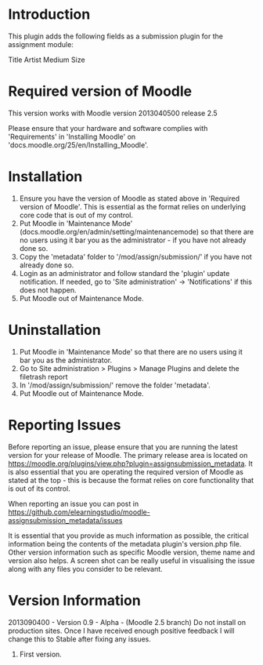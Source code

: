Introduction
============
This plugin adds the following fields as a submission plugin for the assignment module:

Title
Artist
Medium
Size

Required version of Moodle
==========================
This version works with Moodle version 2013040500 release 2.5

Please ensure that your hardware and software complies with 'Requirements' in 'Installing Moodle' on
'docs.moodle.org/25/en/Installing_Moodle'.

Installation
============
 1. Ensure you have the version of Moodle as stated above in 'Required version of Moodle'.  This is essential as the
    format relies on underlying core code that is out of my control.
 2. Put Moodle in 'Maintenance Mode' (docs.moodle.org/en/admin/setting/maintenancemode) so that there are no 
    users using it bar you as the administrator - if you have not already done so.
 3. Copy the 'metadata' folder to '/mod/assign/submission/' if you have not already done so.
 4. Login as an administrator and follow standard the 'plugin' update notification.  If needed, go to
    'Site administration' -> 'Notifications' if this does not happen.
 5. Put Moodle out of Maintenance Mode.


Uninstallation
==============
1. Put Moodle in 'Maintenance Mode' so that there are no users using it bar you as the administrator.
2. Go to Site administration > Plugins > Manage Plugins and delete the filetrash report
3. In '/mod/assign/submission/' remove the folder 'metadata'.
4. Put Moodle out of Maintenance Mode.

Reporting Issues
================
Before reporting an issue, please ensure that you are running the latest version for your release of Moodle.  The primary
release area is located on https://moodle.org/plugins/view.php?plugin=assignsubmission_metadata.  It is also essential that you are
operating the required version of Moodle as stated at the top - this is because the format relies on core functionality that
is out of its control.

When reporting an issue you can post in https://github.com/elearningstudio/moodle-assignsubmission_metadata/issues

It is essential that you provide as much information as possible, the critical information being the contents of the metadata plugin's 
version.php file.  Other version information such as specific Moodle version, theme name and version also helps.  A screen shot
can be really useful in visualising the issue along with any files you consider to be relevant.

Version Information
===================
2013090400 - Version 0.9 - Alpha - (Moodle 2.5 branch) Do not install on production sites. Once I have received enough positive feedback I will change
this to Stable after fixing any issues.
  1.  First version.
